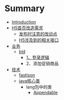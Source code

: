 # Summary

* [Introduction](README.md)
* [H5首页改造需求](chapter1.md)
    * [发布时注意的改动点](发布时注意的改动点.md)
    * [H5涉及到的相关接口](h5涉及到的相关接口.md)
* [业务](业务.md)
    * [bld](bld.md)
        * [1、登录逻辑](1、登录逻辑.md)
        * 2、添加促销商品
* [技术](练习.md)
    * [fastjson](fastjson.md)
    * [java核心类](java核心类.md)
        * lang包中的类
            * [Appendable](dd.md)

